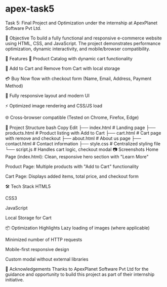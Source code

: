 # apex-task5
 Task 5: Final Project and Optimization under the internship at ApexPlanet Software Pvt Ltd.

📌 Objective
To build a fully functional and responsive e-commerce website using HTML, CSS, and JavaScript. The project demonstrates performance optimization, dynamic interactivity, and mobile/browser compatibility.

🚀 Features
🛒 Product Catalog with dynamic cart functionality

🧾 Add to Cart and Remove from Cart with local storage

💳 Buy Now flow with checkout form (Name, Email, Address, Payment Method)

🎨 Fully responsive layout and modern UI

⚡ Optimized image rendering and CSS/JS load

🌐 Cross-browser compatible (Tested on Chrome, Firefox, Edge)

📁 Project Structure
bash
Copy
Edit
├── index.html         # Landing page
├── products.html      # Product listing with Add to Cart
├── cart.html          # Cart page with remove and checkout
├── about.html         # About us page
├── contact.html       # Contact information
├── style.css          # Centralized styling file
└── script.js          # Handles cart logic, checkout modal
📷 Screenshots
Home Page (index.html): Clean, responsive hero section with "Learn More"

Product Page: Multiple products with "Add to Cart" functionality

Cart Page: Displays added items, total price, and checkout form

🛠️ Tech Stack
HTML5

CSS3

JavaScript

Local Storage for Cart

📦 Optimization Highlights
Lazy loading of images (where applicable)

Minimized number of HTTP requests

Mobile-first responsive design

Custom modal without external libraries

🙏 Acknowledgements
Thanks to ApexPlanet Software Pvt Ltd for the guidance and opportunity to build this project as part of their internship initiative.

